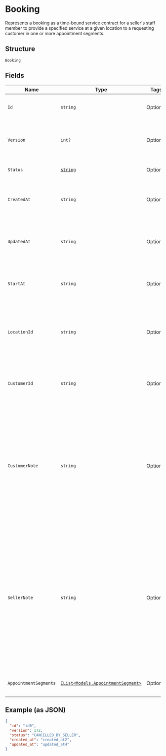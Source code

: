 
# Booking

Represents a booking as a time-bound service contract for a seller's staff member to provide a specified service
at a given location to a requesting customer in one or more appointment segments.

## Structure

`Booking`

## Fields

| Name | Type | Tags | Description |
|  --- | --- | --- | --- |
| `Id` | `string` | Optional | A unique ID of this object representing a booking. |
| `Version` | `int?` | Optional | The revision number for the booking used for optimistic concurrency. |
| `Status` | [`string`](/doc/models/booking-status.md) | Optional | Supported booking statuses. |
| `CreatedAt` | `string` | Optional | The timestamp specifying the creation time of this booking. |
| `UpdatedAt` | `string` | Optional | The timestamp specifying the most recent update time of this booking. |
| `StartAt` | `string` | Optional | The timestamp specifying the starting time of this booking. |
| `LocationId` | `string` | Optional | The ID of the [Location](#type-location) object representing the location where the booked service is provided. |
| `CustomerId` | `string` | Optional | The ID of the [Customer](#type-Customer) object representing the customer attending this booking |
| `CustomerNote` | `string` | Optional | The free-text field for the customer to supply notes about the booking. For example, the note can be preferences that cannot be expressed by supported attributes of a relevant [CatalogObject](#type-CatalogObject) instance.<br>**Constraints**: *Maximum Length*: `4096` |
| `SellerNote` | `string` | Optional | The free-text field for the seller to supply notes about the booking. For example, the note can be preferences that cannot be expressed by supported attributes of a specific [CatalogObject](#type-CatalogObject) instance.<br>This field should not be visible to customers.<br>**Constraints**: *Maximum Length*: `4096` |
| `AppointmentSegments` | [`IList<Models.AppointmentSegment>`](/doc/models/appointment-segment.md) | Optional | A list of appointment segments for this booking. |

## Example (as JSON)

```json
{
  "id": "id0",
  "version": 172,
  "status": "CANCELLED_BY_SELLER",
  "created_at": "created_at2",
  "updated_at": "updated_at4"
}
```

